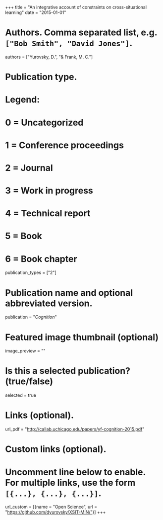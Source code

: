 +++
title = "An integrative account of constraints on cross-situational learning"
date = "2015-01-01"

# Authors. Comma separated list, e.g. `["Bob Smith", "David Jones"]`.
authors = ["Yurovsky, D.", "& Frank, M. C."]

# Publication type.
# Legend:
# 0 = Uncategorized
# 1 = Conference proceedings
# 2 = Journal
# 3 = Work in progress
# 4 = Technical report
# 5 = Book
# 6 = Book chapter
publication_types = ["2"]

# Publication name and optional abbreviated version.
publication = "*Cognition*"

# Featured image thumbnail (optional)
image_preview = ""

# Is this a selected publication? (true/false)
selected = true

# Links (optional).
url_pdf = "http://callab.uchicago.edu/papers/yf-cognition-2015.pdf"

# Custom links (optional).
#   Uncomment line below to enable. For multiple links, use the form `[{...}, {...}, {...}]`.
url_custom = [{name = "Open Science", url = "https://github.com/dyurovsky/XSIT-MIN/"}]
+++